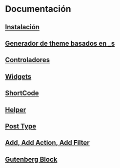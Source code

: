 # Documentación

## [Instalación](https://github.com/cehojac/antonella-framework-for-wp/tree/1.8/docs/install.md)
## [Generador de theme basados en _s](https://github.com/cehojac/antonella-framework-for-wp/tree/1.8/docs/underscores.md)
## [Controladores](https://github.com/cehojac/antonella-framework-for-wp/tree/1.8/docs/controllers.md)
## [Widgets](https://github.com/cehojac/antonella-framework-for-wp/blob/1.8/docs/widgets.md)
## [ShortCode](https://github.com/cehojac/antonella-framework-for-wp/blob/1.8/docs/shortcode.md)
## [Helper](https://github.com/cehojac/antonella-framework-for-wp/blob/1.8/docs/helper.md)
## [Post Type](https://github.com/cehojac/antonella-framework-for-wp/blob/1.8/docs/cpt.md)
## [Add, Add Action, Add Filter](https://github.com/cehojac/antonella-framework-for-wp/blob/1.8/docs/add.md)
## [Gutenberg Block](https://github.com/cehojac/antonella-framework-for-wp/blob/1.8/docs/gutenberg.md)

